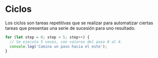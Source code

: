 # Ciclos

Los ciclos son tareas repetitivas que se realizar para automatizar ciertas tareas que presentas una serie de sucesión para uno resultado.

```js
for (let step = 0; step < 5; step++) {
  // Se ejecuta 5 veces, con valores del paso 0 al 4.
  console.log('Camina un paso hacia el este');
}
```